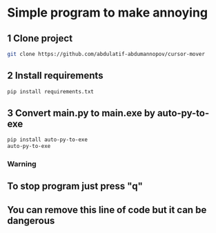 # Simple program to make annoying

## 1 Clone project
```bash
git clone https://github.com/abdulatif-abdumannopov/cursor-mover
```
## 2 Install requirements
```bash
pip install requirements.txt
```
## 3 Convert main.py to main.exe by auto-py-to-exe
```bash
pip install auto-py-to-exe
auto-py-to-exe
```

### Warning
## To stop program just press "q"
## You can remove this line of code but it can be dangerous
